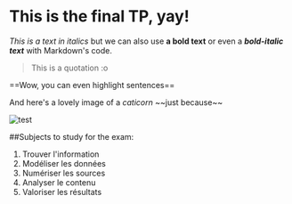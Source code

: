 # This is the final TP, yay!

*This is a text in italics* but we can also use **a bold text** or even a ***bold-italic text*** with Markdown's code.

>This is a quotation :o

==Wow, you can even highlight sentences==

And here's a lovely image of a *caticorn* \~\~just because\~\~

![test](https://imagesvc.timeincapp.com/v3/mm/image?url=https%3A%2F%2Fimages.hellogiggles.com%2Fuploads%2F2015%2F12%2F11083247%2Fcat.jpg&w=700&q=85)

##Subjects to study for the exam:

1. Trouver l'information
2. Modéliser les données
3. Numériser les sources
4. Analyser le contenu
5. Valoriser les résultats
